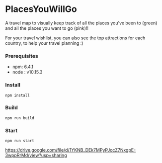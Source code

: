  # PlacesYouWillGo
  A travel map to visually keep track of all the places you've been to (green) and all the places you want to go (pink)!!

  For your travel wishlist, you can also see the top attractions for each country, to help your travel planning :)


### Prerequisites
* npm: 6.4.1
* node : v10.15.3

### Install
`npm install`

### Build
`npm run build`

### Start
`npm run start`


https://drive.google.com/file/d/1YKNB_DEk7MPyPJocZ7NxgpE-3wppRrMd/view?usp=sharing
